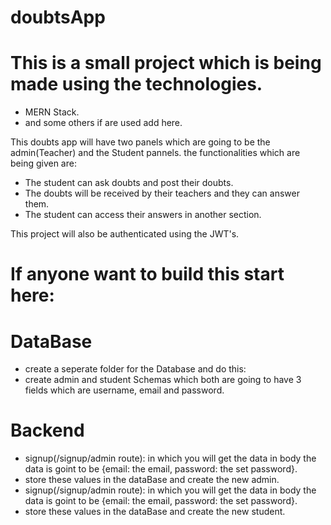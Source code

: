 # doubtsApp
# This is a small project which is being made using the technologies.
- MERN Stack.
- and some others if are used add here.

This doubts app will have two panels which are going to be the admin(Teacher) and the Student pannels.
the functionalities which are being given are: 
- The student can ask doubts and post their doubts.
- The doubts will be received by their teachers and they can answer them.
- The student can access their answers in another section.

This project will also be authenticated using the JWT's.


# If anyone want to build this start here:

# DataBase
- create a seperate folder for the Database and do this:
- create admin and student Schemas which both are going to have 3 fields which are username, email and password.

# Backend
- signup(/signup/admin route): in which you will get the data in body the data is goint to be {email: the email, password: the set password}.
- store these values in the dataBase and create the new admin. 
- signup(/signup/admin route): in which you will get the data in body the data is goint to be {email: the email, password: the set password}.
- store these values in the dataBase and create the new student.


